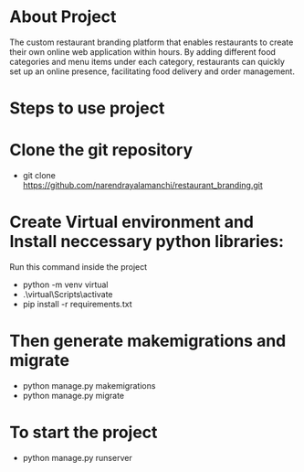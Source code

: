 # About Project
The custom restaurant branding platform that enables restaurants to create their own online web application within hours. By adding different food categories and menu items under each category, restaurants can quickly set up an online presence, facilitating food delivery and order management. 


# Steps to use project

# Clone the git repository

- git clone https://github.com/narendrayalamanchi/restaurant_branding.git

# Create Virtual environment and Install neccessary python libraries:
Run this command inside the project
- python -m venv virtual 
- .\virtual\Scripts\activate
- pip install -r requirements.txt

# Then generate makemigrations and migrate

- python manage.py makemigrations
- python manage.py migrate

# To start the project

- python manage.py runserver



